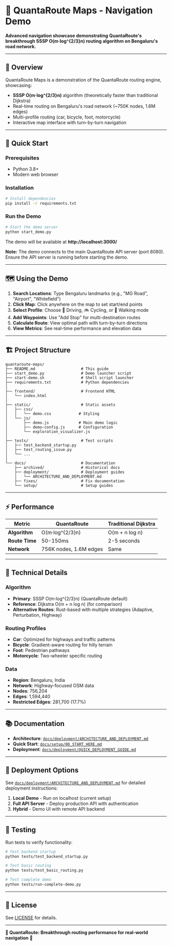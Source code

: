 # 🚀 QuantaRoute Maps - Navigation Demo

**Advanced navigation showcase demonstrating QuantaRoute's breakthrough SSSP O(m·log^{2/3}n) routing algorithm on Bengaluru's road network.**

---

## 🎯 Overview

QuantaRoute Maps is a demonstration of the QuantaRoute routing engine, showcasing:
- **SSSP O(m·log^{2/3}n)** algorithm (theoretically faster than traditional Dijkstra)
- Real-time routing on Bengaluru's road network (~750K nodes, 1.6M edges)
- Multi-profile routing (car, bicycle, foot, motorcycle)
- Interactive map interface with turn-by-turn navigation

---

## 🚀 Quick Start

### Prerequisites
- Python 3.8+
- Modern web browser

### Installation
```bash
# Install dependencies
pip install -r requirements.txt
```

### Run the Demo
```bash
# Start the demo server
python start_demo.py
```

The demo will be available at **http://localhost:3000/**

**Note:** The demo connects to the main QuantaRoute API server (port 8080). Ensure the API server is running before starting the demo.

---

## 🗺️ Using the Demo

1. **Search Locations**: Type Bengaluru landmarks (e.g., "MG Road", "Airport", "Whitefield")
2. **Click Map**: Click anywhere on the map to set start/end points
3. **Select Profile**: Choose 🚗 Driving, 🚲 Cycling, or 🚶 Walking mode
4. **Add Waypoints**: Use "Add Stop" for multi-destination routes
5. **Calculate Route**: View optimal path with turn-by-turn directions
6. **View Metrics**: See real-time performance and elevation data

---

## 🏗️ Project Structure

```
quantaroute-maps/
├── README.md                    # This guide
├── start_demo.py                # Demo launcher script
├── start-demo.sh                # Shell script launcher
├── requirements.txt             # Python dependencies
│
├── frontend/                    # Frontend HTML
│   └── index.html
│
├── static/                      # Static assets
│   ├── css/
│   │   └── demo.css            # Styling
│   └── js/
│       ├── demo.js             # Main demo logic
│       ├── demo-config.js      # Configuration
│       └── exploration_visualizer.js
│
├── tests/                       # Test scripts
│   ├── test_backend_startup.py
│   ├── test_routing_issue.py
│   └── ...
│
└── docs/                        # Documentation
    ├── archived/                # Historical docs
    ├── deployment/              # Deployment guides
    │   └── ARCHITECTURE_AND_DEPLOYMENT.md
    ├── fixes/                   # Fix documentation
    └── setup/                   # Setup guides
```

---

## ⚡ Performance

| Metric | QuantaRoute | Traditional Dijkstra |
|--------|-------------|---------------------|
| **Algorithm** | O(m·log^{2/3}n) | O(m + n log n) |
| **Route Time** | 50-150ms | 2-5 seconds |
| **Network** | 756K nodes, 1.6M edges | Same |

---

## 🔧 Technical Details

### Algorithm
- **Primary**: SSSP O(m·log^{2/3}n) (QuantaRoute default)
- **Reference**: Dijkstra O(m + n log n) (for comparison)
- **Alternative Routes**: Rust-based with multiple strategies (Adaptive, Perturbation, Highway)

### Routing Profiles
- **Car**: Optimized for highways and traffic patterns
- **Bicycle**: Gradient-aware routing for hilly terrain
- **Foot**: Pedestrian pathways
- **Motorcycle**: Two-wheeler specific routing

### Data
- **Region**: Bengaluru, India
- **Network**: Highway-focused OSM data
- **Nodes**: 756,204
- **Edges**: 1,594,440
- **Restricted Edges**: 281,700 (17.7%)

---

## 📚 Documentation

- **Architecture**: [`docs/deployment/ARCHITECTURE_AND_DEPLOYMENT.md`](docs/deployment/ARCHITECTURE_AND_DEPLOYMENT.md)
- **Quick Start**: [`docs/setup/00_START_HERE.md`](docs/setup/00_START_HERE.md)
- **Deployment**: [`docs/deployment/QUICK_DEPLOYMENT_GUIDE.md`](docs/deployment/QUICK_DEPLOYMENT_GUIDE.md)

---

## 🚀 Deployment Options

See [`docs/deployment/ARCHITECTURE_AND_DEPLOYMENT.md`](docs/deployment/ARCHITECTURE_AND_DEPLOYMENT.md) for detailed deployment instructions:

1. **Local Demo** - Run on localhost (current setup)
2. **Full API Server** - Deploy production API with authentication
3. **Hybrid** - Demo UI with remote API backend

---

## 🧪 Testing

Run tests to verify functionality:

```bash
# Test backend startup
python tests/test_backend_startup.py

# Test basic routing
python tests/test_basic_routing.py

# Test complete demo
python tests/run-complete-demo.py
```

---

## 📄 License

See [LICENSE](LICENSE) for details.

---

**🌟 QuantaRoute: Breakthrough routing performance for real-world navigation** 🚀